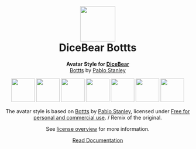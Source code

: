 <h1 align="center"><img src="https://www.dicebear.com/logo-readme.svg" width="96" /> <br />DiceBear Bottts</h1>
<p align="center">
  <strong>Avatar Style for <a href="https://www.dicebear.com/">DiceBear</a></strong><br />
  <a href="https://bottts.com/">Bottts</a> by <a href="https://twitter.com/pablostanley">Pablo Stanley</a>
</p>

<p align="center">
  <img src="https://api.dicebear.com/6.x/bottts/svg?seed=Mimi" width="64" />
  <img src="https://api.dicebear.com/6.x/bottts/svg?seed=Sasha" width="64" />
  <img src="https://api.dicebear.com/6.x/bottts/svg?seed=Lilly" width="64" />
  <img src="https://api.dicebear.com/6.x/bottts/svg?seed=Tigger" width="64" />
  <img src="https://api.dicebear.com/6.x/bottts/svg?seed=Bella" width="64" />
  <img src="https://api.dicebear.com/6.x/bottts/svg?seed=Zoe" width="64" />
  <img src="https://api.dicebear.com/6.x/bottts/svg?seed=Kitty" width="64" />
</p>

<p align="center">
  The avatar style is based on <a href="https://bottts.com/">Bottts</a> by
  <a href="https://twitter.com/pablostanley">Pablo Stanley</a>, licensed under
  <a href="https://bottts.com/">Free for personal and commercial use</a>. / Remix of the original.
</p>
<p align="center">
  See <a href="https://www.dicebear.com/licenses">license overview</a> for more information.
</p>

<p align="center">
  <a href="https://www.dicebear.com/styles/bottts">
    Read Documentation
  </a>
</p>

